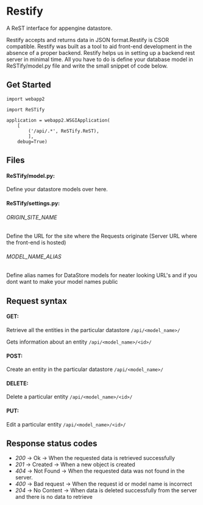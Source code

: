Restify
=======
A ReST interface for appengine datastore.

Restify accepts and returns data in JSON format.Restify is CSOR compatible. Restify was built as a tool to aid front-end development in the absence of a proper backend. Restify helps us in setting up a backend rest server in minimal time. All you have to do is define your database model in ReSTify/model.py file and write the small snippet of code below.


## Get Started

	import webapp2

	import ReSTify

	application = webapp2.WSGIApplication(
	    [
	        ('/api/.*', ReSTify.ReST),
	        ],
	    debug=True)

## Files

#### ReSTify/model.py:

Define your datastore models over here.

#### ReSTify/settings.py:

###### ORIGIN_SITE_NAME

Define the URL for the site where the Requests originate (Server URL where the front-end is hosted)

###### MODEL_NAME_ALIAS

Define alias names for DataStore models for neater looking URL's and if you dont want to make your model names public

## Request syntax

#### GET:

Retrieve all the entities in the particular datastore `/api/<model_name>/`

Gets information about an entity `/api/<model_name>/<id>/`


#### POST:

Create an entity in the particular datastore `/api/<model_name>/`


#### DELETE:

Delete a particular entity `/api/<model_name>/<id>/`


#### PUT:

Edit a particular entity `/api/<model_name>/<id>/`


## Response status codes

* *200* -> Ok          -> When the requested data is retrieved successfully
* *201* -> Created     -> When a new object is created
* *404* -> Not Found   -> When the requested data was not found in the server.
* *400* -> Bad request -> When the request id or model name is incorrect
* *204* -> No Content  -> When data is deleted successfully from the server and there is no data to retrieve
